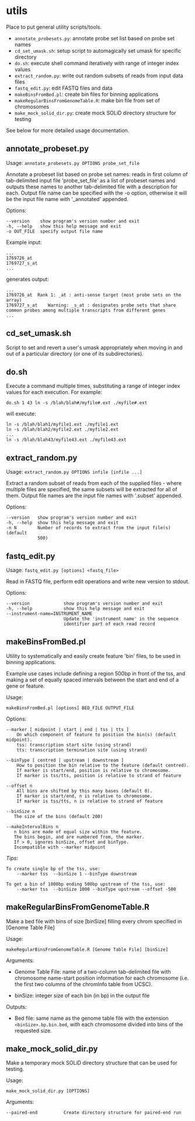 utils
=====

Place to put general utility scripts/tools.

 *  `annotate_probesets.py`: annotate probe set list based on probe set names
 *  `cd_set_umask.sh`: setup script to automagically set umask for specific directory
 *  `do.sh`: execute shell command iteratively with range of integer index values
 *  `extract_random.py`: write out random subsets of reads from input data files
 *  `fastq_edit.py`: edit FASTQ files and data
 *  `makeBinsFromBed.pl`: create bin files for binning applications
 *  `makeRegularBinsFromGenomeTable.R`: make bin file from set of chromosomes
 *  `make_mock_solid_dir.py`: create mock SOLiD directory structure for testing

See below for more detailed usage documentation.

annotate_probeset.py
--------------------

Usage: `annotate_probesets.py OPTIONS probe_set_file`

Annotate a probeset list based on probe set names: reads in first column of
tab-delimited input file 'probe_set_file' as a list of probeset names and outputs
these names to another tab-delimited file with a description for each. Output file name
can be specified with the -o option, otherwise it will be the input file name with
'_annotated' appended.

Options:

    --version    show program's version number and exit
    -h, --help   show this help message and exit
    -o OUT_FILE  specify output file name

Example input:

    ...
    1769726_at
    1769727_s_at
    ...

generates output:

    ...
    1769726_at	Rank 1: _at : anti-sense target (most probe sets on the array)
    1769727_s_at	Warning: _s_at : designates probe sets that share common probes among multiple transcripts from different genes
    ...

cd_set_umask.sh
---------------
Script to set and revert a user's umask appropriately when moving in and out of a
particular directory (or one of its subdirectories).

do.sh
-----
Execute a command multiple times, substituting a range of integer index
values for each execution. For example:

    do.sh 1 43 ln -s /blah/blah#/myfile#.ext ./myfile#.ext

will execute:

    ln -s /blah/blah1/myfile1.ext ./myfile1.ext
    ln -s /blah/blah2/myfile2.ext ./myfile2.ext
    ...
    ln -s /blah/blah43/myfile43.ext ./myfile43.ext

extract_random.py
-----------------

Usage: `extract_random.py OPTIONS infile [infile ...]`

Extract a random subset of reads from each of the supplied files - where
multiple files are specified, the same subsets will be extracted for all of
them. Output file names are the input file names with '.subset' appended.

Options:

    --version   show program's version number and exit
    -h, --help  show this help message and exit
    -n N        Number of records to extract from the input file(s) (default
                500)

fastq_edit.py
-------------

Usage: `fastq_edit.py [options] <fastq_file>`

Read in FASTQ file, perform edit operations and write new version to stdout.

Options:

    --version             show program's version number and exit
    -h, --help            show this help message and exit
    --instrument-name=INSTRUMENT_NAME
                          Update the 'instrument name' in the sequence
                          identifier part of each read record

makeBinsFromBed.pl
------------------
Utility to systematically and easily create feature 'bin' files, to be used in
binning applications.

Example use cases include defining a region 500bp in front of the tss, and making a
set of equally spaced intervals between the start and end of a gene or feature.

Usage:

    makeBinsFromBed.pl [options] BED_FILE OUTPUT_FILE

Options:

    --marker [ midpoint | start | end | tss | tts ]
        On which component of feature to position the bin(s) (default midpoint).
	    tss: transcription start site (using strand)
	    tts: transcription termination site (using strand)	

    --binType [ centred | upstream | downstream ]
	    How to position the bin relative to the feature (default centred).
	    If marker is start/end, position is relative to chromosome. 
	    If marker is tss/tts, position is relative to strand of feature	
        
    --offset n
	    All bins are shifted by this many bases (default 0).
	    If marker is start/end, n is relative to chromosome. 
	    If marker is tss/tts, n is relative to strand of feature

    --binSize n
	   The size of the bins (default 200)
	
    --makeIntervalBins n
	   n bins are made of equal size within the feature. 
	   The bins begin, and are numbered from, the marker.
	   If > 0, ignores binSize, offset and binType.
	   Incompatible with --marker midpoint 

*Tips:*

    To create single bp of the tss, use:  
		--marker tss  --binSize 1 --binType downstream
        
	To get a bin of 1000bp ending 500bp upstream of the tss, use: 
		--marker tss  --binSize 1000 --binType upstream --offset -500
        

makeRegularBinsFromGenomeTable.R
--------------------------------
Make a bed file with bins of size [binSize] filling every chrom specified in [Genome Table File]

Usage:

    makeRegularBinsFromGenomeTable.R [Genome Table File] [binSize]

Arguments:

 *  Genome Table File: name of a two-column tab-delimited file with chromosome name-start position
    information for each chromosome (i.e. the first two columns of the chromInfo table from UCSC).

 *  binSize: integer size of each bin (in bp) in the output file

Outputs:

 *  Bed file: same name as the genome table file with the extension `<binSize>.bp.bin.bed`,
    with each chromosome divided into bins of the requested size.


make_mock_solid_dir.py
----------------------
Make a temporary mock SOLiD directory structure that can be used for testing.

Usage:

    make_mock_solid_dir.py [OPTIONS]

Arguments:

    --paired-end          Create directory structure for paired-end run

